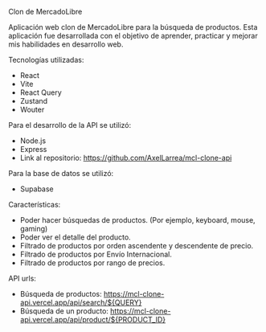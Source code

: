 Clon de MercadoLibre

Aplicación web clon de MercadoLibre para la búsqueda de productos.
Esta aplicación fue desarrollada con el objetivo de aprender, practicar y mejorar mis habilidades en desarrollo web.

Tecnologías utilizadas:
- React
- Vite
- React Query
- Zustand
- Wouter

Para el desarrollo de la API se utilizó:
- Node.js
- Express
- Link al repositorio: https://github.com/AxelLarrea/mcl-clone-api

Para la base de datos se utilizó:
- Supabase


Características:
- Poder hacer búsquedas de productos. (Por ejemplo, keyboard, mouse, gaming)
- Poder ver el detalle del producto.
- Filtrado de productos por orden ascendente y descendente de precio.
- Filtrado de productos por Envío Internacional.
- Filtrado de productos por rango de precios.

API urls:
- Búsqueda de productos: https://mcl-clone-api.vercel.app/api/search/${QUERY}
- Búsqueda de un producto: https://mcl-clone-api.vercel.app/api/product/${PRODUCT_ID}
